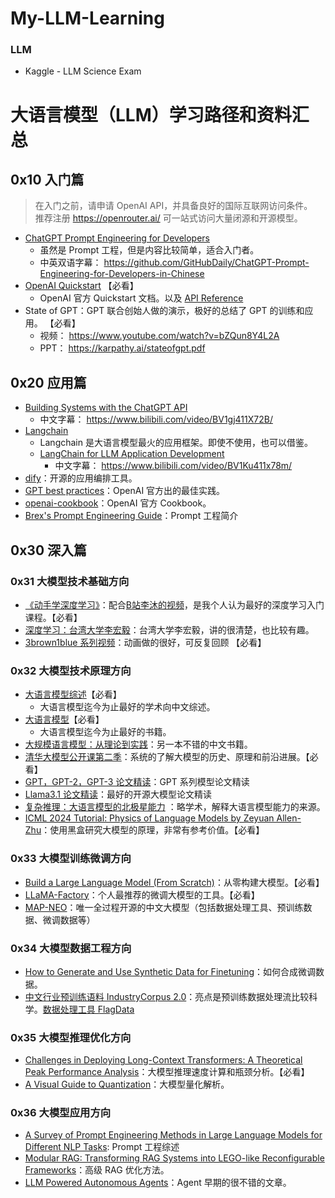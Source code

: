 # My-LLM-Learning

### LLM
- Kaggle - LLM Science Exam

# 大语言模型（LLM）学习路径和资料汇总


## 0x10 入门篇

> 在入门之前，请申请 OpenAI API，并具备良好的国际互联网访问条件。  
> 推荐注册 https://openrouter.ai/ 可一站式访问大量闭源和开源模型。

- [ChatGPT Prompt Engineering for Developers](https://learn.deeplearning.ai/chatgpt-prompt-eng/lesson/1/introduction)
	- 虽然是 Prompt 工程，但是内容比较简单，适合入门者。
	- 中英双语字幕： https://github.com/GitHubDaily/ChatGPT-Prompt-Engineering-for-Developers-in-Chinese
- [OpenAI Quickstart](https://platform.openai.com/docs/quickstart) 【必看】
	- OpenAI 官方 Quickstart 文档。以及 [API Reference](https://platform.openai.com/docs/api-reference)
- State of GPT：GPT 联合创始人做的演示，极好的总结了 GPT 的训练和应用。 【必看】
	- 视频： https://www.youtube.com/watch?v=bZQun8Y4L2A
	- PPT： https://karpathy.ai/stateofgpt.pdf

## 0x20 应用篇

- [Building Systems with the ChatGPT API](https://learn.deeplearning.ai/chatgpt-building-system/lesson/1/introduction)
  -  中文字幕： https://www.bilibili.com/video/BV1gj411X72B/
- [Langchain](https://python.langchain.com/)
	- Langchain 是大语言模型最火的应用框架。即使不使用，也可以借鉴。
	- [LangChain for LLM Application Development](https://learn.deeplearning.ai/langchain/lesson/1/introduction)
	    - 中文字幕： https://www.bilibili.com/video/BV1Ku411x78m/ 
- [dify](https://dify.ai/)：开源的应用编排工具。
- [GPT best practices](https://platform.openai.com/docs/guides/gpt-best-practices/gpt-best-practices)：OpenAI 官方出的最佳实践。
- [openai-cookbook](https://github.com/openai/openai-cookbook)：OpenAI 官方 Cookbook。
- [Brex's Prompt Engineering Guide](https://github.com/brexhq/prompt-engineering)：Prompt 工程简介

## 0x30 深入篇

### 0x31 大模型技术基础方向

- [《动手学深度学习》](https://zh.d2l.ai/)：配合[B站李沐的视频]( https://courses.d2l.ai/zh-v2/)，是我个人认为最好的深度学习入门课程。【必看】
- [深度学习：台湾大学李宏毅](https://www.bilibili.com/video/BV1J94y1f7u5/)：台湾大学李宏毅，讲的很清楚，也比较有趣。
- [3brown1blue 系列视频](https://www.youtube.com/watch?v=wjZofJX0v4M)：动画做的很好，可反复回顾 【必看】

### 0x32 大模型技术原理方向

- [大语言模型综述](https://github.com/RUCAIBox/LLMSurvey)【必看】
	- 大语言模型迄今为止最好的学术向中文综述。
- [大语言模型](https://github.com/LLMBook-zh/LLMBook-zh.github.io)【必看】
	- 大语言模型迄今为止最好的书籍。
- [大规模语言模型：从理论到实践](https://intro-llm.github.io/)：另一本不错的中文书籍。
- [清华大模型公开课第二季](https://www.bilibili.com/video/BV1pf421z757)：系统的了解大模型的历史、原理和前沿进展。【必看】
- [GPT，GPT-2，GPT-3 论文精读](https://www.bilibili.com/video/BV1AF411b7xQ)：GPT 系列模型论文精读
- [Llama3.1 论文精读](https://www.bilibili.com/video/BV1WM4m1y7Uh)：最好的开源大模型论文精读
- [复杂推理：大语言模型的北极星能力](https://yaofu.notion.site/6dafe3f8d11445ca9dcf8a2ca1c5b199) ：略学术，解释大语言模型能力的来源。
- [ICML 2024 Tutorial: Physics of Language Models by Zeyuan Allen-Zhu](https://www.bilibili.com/video/BV1TPpbeVEUi/)：使用黑盒研究大模型的原理，非常有参考价值。【必看】

### 0x33 大模型训练微调方向

- [Build a Large Language Model (From Scratch)](https://github.com/rasbt/LLMs-from-scratch)：从零构建大模型。【必看】
- [LLaMA-Factory](https://github.com/hiyouga/LLaMA-Factory)：个人最推荐的微调大模型的工具。【必看】
- [MAP-NEO](https://github.com/multimodal-art-projection/MAP-NEO)：唯一全过程开源的中文大模型（包括数据处理工具、预训练数据、微调数据等）

### 0x34 大模型数据工程方向

- [How to Generate and Use Synthetic Data for Finetuning](https://eugeneyan.com/writing/synthetic/)：如何合成微调数据。
- [中文行业预训练语料 IndustryCorpus 2.0](https://data.baai.ac.cn/details/BAAI-IndustryCorpus-v2)：亮点是预训练数据处理流比较科学。[数据处理工具 FlagData](https://github.com/FlagOpen/FlagData/blob/main/README_zh.md)

### 0x35 大模型推理优化方向

- [Challenges in Deploying Long-Context Transformers: A Theoretical Peak Performance Analysis](https://arxiv.org/abs/2405.08944)：大模型推理速度计算和瓶颈分析。【必看】
- [A Visual Guide to Quantization](https://newsletter.maartengrootendorst.com/p/a-visual-guide-to-quantization)：大模型量化解析。

### 0x36 大模型应用方向

- [A Survey of Prompt Engineering Methods in Large Language Models for Different NLP Tasks](https://arxiv.org/abs/2407.12994): Prompt 工程综述
- [Modular RAG: Transforming RAG Systems into LEGO-like Reconfigurable Frameworks](https://arxiv.org/pdf/2407.21059)：高级 RAG 优化方法。
- [LLM Powered Autonomous Agents](https://lilianweng.github.io/posts/2023-06-23-agent/)：Agent 早期的很不错的文章。
